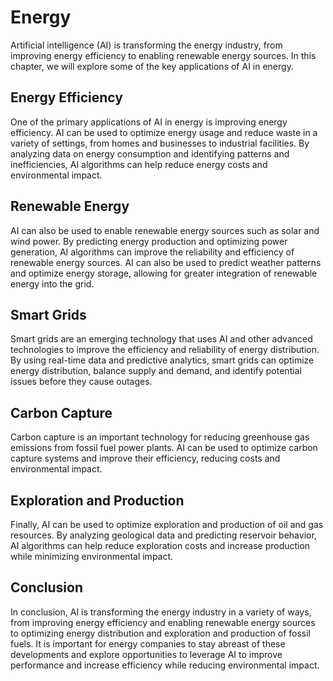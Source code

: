 Energy
=====================================

Artificial intelligence (AI) is transforming the energy industry, from improving energy efficiency to enabling renewable energy sources. In this chapter, we will explore some of the key applications of AI in energy.

Energy Efficiency
-----------------

One of the primary applications of AI in energy is improving energy efficiency. AI can be used to optimize energy usage and reduce waste in a variety of settings, from homes and businesses to industrial facilities. By analyzing data on energy consumption and identifying patterns and inefficiencies, AI algorithms can help reduce energy costs and environmental impact.

Renewable Energy
----------------

AI can also be used to enable renewable energy sources such as solar and wind power. By predicting energy production and optimizing power generation, AI algorithms can improve the reliability and efficiency of renewable energy sources. AI can also be used to predict weather patterns and optimize energy storage, allowing for greater integration of renewable energy into the grid.

Smart Grids
-----------

Smart grids are an emerging technology that uses AI and other advanced technologies to improve the efficiency and reliability of energy distribution. By using real-time data and predictive analytics, smart grids can optimize energy distribution, balance supply and demand, and identify potential issues before they cause outages.

Carbon Capture
--------------

Carbon capture is an important technology for reducing greenhouse gas emissions from fossil fuel power plants. AI can be used to optimize carbon capture systems and improve their efficiency, reducing costs and environmental impact.

Exploration and Production
--------------------------

Finally, AI can be used to optimize exploration and production of oil and gas resources. By analyzing geological data and predicting reservoir behavior, AI algorithms can help reduce exploration costs and increase production while minimizing environmental impact.

Conclusion
----------

In conclusion, AI is transforming the energy industry in a variety of ways, from improving energy efficiency and enabling renewable energy sources to optimizing energy distribution and exploration and production of fossil fuels. It is important for energy companies to stay abreast of these developments and explore opportunities to leverage AI to improve performance and increase efficiency while reducing environmental impact.
